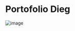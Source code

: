 # Portofolio Dieg

![image](https://github.com/user-attachments/assets/a20804a8-6e10-4b84-9465-7c707e080ddc)
